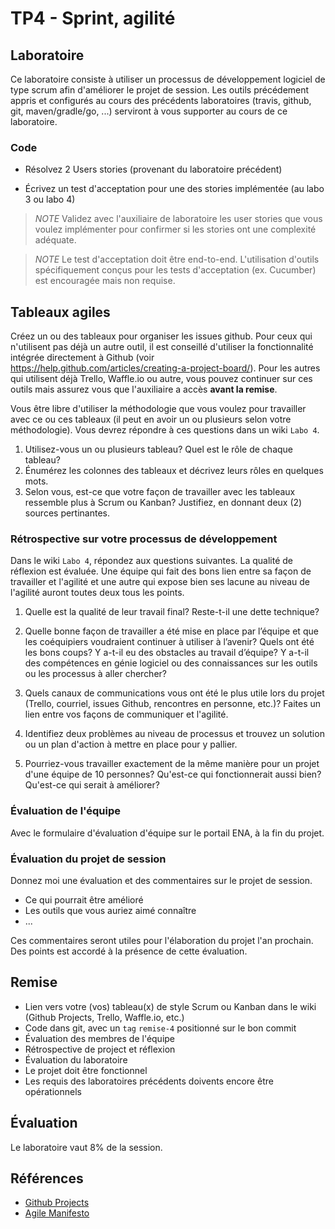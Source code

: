 # TP4 - Sprint, agilité

## Laboratoire

Ce laboratoire consiste à utiliser un processus de développement logiciel de type
scrum afin d'améliorer le projet de session. Les outils précédement appris et
configurés au cours des précédents laboratoires (travis, github, git, maven/gradle/go, ...)
serviront à vous supporter au cours de ce laboratoire.


### Code
- Résolvez 2 Users stories (provenant du laboratoire précédent)

- Écrivez un test d'acceptation pour une des stories implémentée (au labo 3 ou labo 4)

> *NOTE* Validez avec l'auxiliaire de laboratoire les user stories que vous voulez implémenter pour confirmer si les stories ont une complexité adéquate.

> *NOTE* Le test d'acceptation doit être end-to-end. L'utilisation d'outils spécifiquement conçus pour les tests d'acceptation (ex. Cucumber) est encouragée mais non requise.


## Tableaux agiles

Créez un ou des tableaux pour organiser les issues github. Pour ceux qui n'utilisent pas déjà un autre outil, il est conseillé d'utiliser la fonctionnalité intégrée
directement à Github (voir https://help.github.com/articles/creating-a-project-board/). Pour les autres qui utilisent déjà Trello, Waffle.io ou autre, vous pouvez
continuer sur ces outils mais assurez vous que l'auxiliaire a accès **avant la remise**.


Vous être libre d'utiliser la méthodologie que vous voulez pour travailler avec ce ou ces tableaux (il peut en avoir un ou plusieurs selon votre méthodologie).
Vous devrez répondre à ces questions dans un wiki `Labo 4`.

1. Utilisez-vous un ou plusieurs tableau? Quel est le rôle de chaque tableau?
2. Énumérez les colonnes des tableaux et décrivez leurs rôles en quelques mots.
3. Selon vous, est-ce que votre façon de travailler avec les tableaux ressemble plus à Scrum ou Kanban? Justifiez, en donnant deux (2) sources pertinantes.


### Rétrospective sur votre processus de développement

Dans le wiki `Labo 4`, répondez aux questions suivantes. La qualité de réflexion est évaluée. Une équipe qui fait des bons lien entre sa façon de travailler et l'agilité et
une autre qui expose bien ses lacune au niveau de l'agilité auront toutes deux tous les points.

1. Quelle est la qualité de leur travail final? Reste-t-il une dette technique?

2. Quelle bonne façon de travailler a été mise en place par l’équipe et que les coéquipiers voudraient continuer à utiliser à l’avenir? Quels ont été les bons coups?
Y a-t-il eu des obstacles au travail d’équipe? Y a-t-il des compétences en génie logiciel ou des connaissances sur les outils ou les processus à aller chercher?

3. Quels canaux de communications vous ont été le plus utile lors du projet (Trello, courriel, issues Github, rencontres en personne, etc.)? Faites un lien
entre vos façons de communiquer et l'agilité.

4. Identifiez deux problèmes au niveau de processus et trouvez un solution ou un plan d'action à mettre en place pour y pallier.

5. Pourriez-vous travailler exactement de la même manière pour un projet d'une équipe de 10 personnes? Qu'est-ce qui fonctionnerait aussi bien? Qu'est-ce qui serait à améliorer?

### Évaluation de l'équipe

Avec le formulaire d'évaluation d'équipe sur le portail ENA, à la fin du projet.

### Évaluation du projet de session

Donnez moi une évaluation et des commentaires sur le projet de session.

- Ce qui pourrait être amélioré
- Les outils que vous auriez aimé connaître
- ...

Ces commentaires seront utiles pour l'élaboration du projet l'an prochain. Des points est accordé à la présence de cette évaluation.

## Remise

- Lien vers votre (vos) tableau(x) de style Scrum ou Kanban dans le wiki (Github Projects, Trello, Waffle.io, etc.)
- Code dans git, avec un `tag` `remise-4` positionné sur le bon commit
- Évaluation des membres de l'équipe
- Rétrospective de project et réflexion
- Évaluation du laboratoire
- Le projet doit être fonctionnel
- Les requis des laboratoires précédents doivents encore être opérationnels


## Évaluation

Le laboratoire vaut 8% de la session.


## Références

- [Github Projects](https://help.github.com/articles/creating-a-project-board/)
- [Agile Manifesto](http://www.agilemanifesto.org/)
